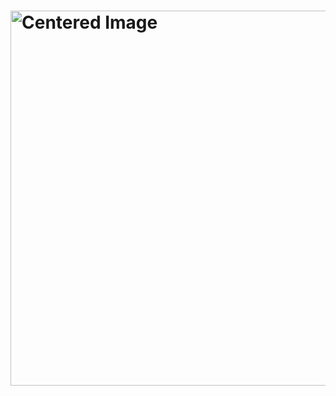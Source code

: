                                                                       
# <p align="center">
#  <img src=" ![Nitya (2)](https://github.com/adityaluthra0987/Nitya/assets/50288564/0a2c27db-dc28-48e5-9c00-a35bbe6825a7)" alt="Centered Image" width="600">
# </p>
